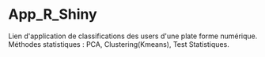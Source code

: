 # App_R_Shiny

Lien d'application de classifications des users d'une plate forme numérique.
Méthodes statistiques : PCA, Clustering(Kmeans), Test Statistiques.
